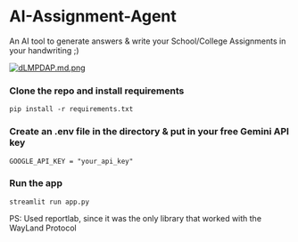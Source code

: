 # AI-Assignment-Agent
An AI tool to generate answers &amp; write your School/College Assignments in your handwriting ;)

[![dLMPDAP.md.png](https://iili.io/dLMPDAP.md.png)](https://imgur.com/a/JSnYM4L)

### Clone the repo and install requirements
    pip install -r requirements.txt

### Create an .env file in the directory & put in your free Gemini API key

    GOOGLE_API_KEY = "your_api_key"
  ### Run the app
  

    streamlit run app.py

PS: Used reportlab, since it was the only library that worked with the WayLand Protocol

